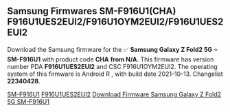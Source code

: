 <h2>Samsung Firmwares SM-F916U1(CHA) F916U1UES2EUI2/F916U1OYM2EUI2/F916U1UES2EUI2</h2>
Download the Samsung firmware for the ✅ <strong>Samsung Galaxy Z Fold2 5G </strong> ⭐ <strong>SM-F916U1</strong> with product code <strong>CHA</strong> <strong> from N/A</strong>. This firmware has version number PDA <strong>F916U1UES2EUI2</strong> and CSC F916U1OYM2EUI2. The operating system of this firmware is Android R , with build date 2021-10-13. Changelist <strong>22340428</strong>.


[SM-F916U1](https://samfirm.shop/samsung/model/SM-F916U1)
[F916U1UES2EUI2](https://samfirm.shop/samsung/pda/F916U1UES2EUI2)
[Download Firmware Samsung Galaxy Z Fold2 5G SM-F916U1](https://samfirm.shop/samsung/firmware/464490)
